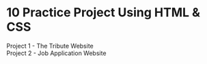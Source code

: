 <h1>10 Practice Project Using HTML & CSS</h1>
<p>Project 1 - The Tribute Website <br>
Project 2 - Job Application Website </p>
